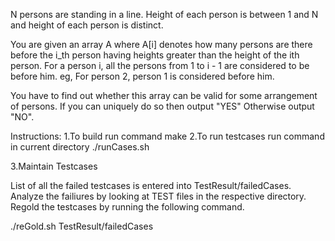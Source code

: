 N persons are standing in a line. Height of each person is between 1 and N and height of each person is distinct. 

You are  given an array A where A[i] denotes how many persons are there before the i_th person having heights greater than the height of the ith person. For a person i, all the persons from 1 to i - 1 are considered to be before him. eg, For person 2, person 1 is considered before him.

You have to find out whether this array can be valid for some arrangement of persons. If you can uniquely do so then output "YES" Otherwise output "NO".

Instructions:
1.To build run command
    make
2.To run testcases run command in current directory
    ./runCases.sh

3.Maintain Testcases

List of all the failed testcases is entered into TestResult/failedCases.
Analyze the failiures by looking at TEST files in the respective directory. Regold the testcases by running the following command.

./reGold.sh TestResult/failedCases

